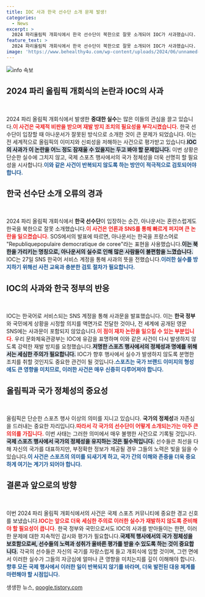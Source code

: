 ```yaml
---
title: IOC 사과 한국 선수단 소개 문제 발생!
categories:
  - News
excerpt: >
  2024 파리올림픽 개회식에서 한국 선수단이 북한으로 잘못 소개되어 IOC가 사과했습니다. 문화체육관광부는 재발 방지를 요구하며 유감을 표명했습니다. 클릭해서 자세한 내용을 확인해보세요!
feature_text: >
  2024 파리올림픽 개회식에서 한국 선수단이 북한으로 잘못 소개되어 IOC가 사과했습니다. 문화체육관광부는 재발 방지를 요구하며 유감을 표명했습니다. 클릭해서 자세한 내용을 확인해보세요!
image: 'https://www.behealthy4u.com/wp-content/uploads/2024/06/unnamed-file.png'
---
```


<p><img src="https://www.behealthy4u.com/wp-content/uploads/2024/06/unnamed-file.png" alt="info 속보" /></p>

<h2 data-ke-size="size26">2024 파리 올림픽 개회식의 논란과 IOC의 사과</h2>

<p data-ke-size="size16">&nbsp;</p>

<p>2024 파리 올림픽 개회식에서 발생한 <strong>중대한 실수</strong>는 많은 이들의 관심을 끌고 있습니다.<b><span style="color: #ee2323;">이 사건은 국제적 비판을 받으며 재발 방지 조치의 필요성을 부각시켰습니다.</span></b> 한국 선수단이 입장할 때 아나운서가 잘못된 방식으로 소개한 것이 큰 문제가 되었습니다. 이는 전 세계적으로 올림픽의 이미지와 신뢰성을 저해하는 사건으로 평가받고 있습니다.<b><span style="background-color: #21538527;">IOC의 사과가 이 논란을 어느 정도 잠재울 수 있을지는 두고 봐야 할 문제입니다.</span></b> 이번 상황은 단순한 실수에 그치지 않고, 국제 스포츠 행사에서의 국가 정체성을 더욱 선명히 할 필요성을 시사합니다.<b><span style="color: #1a5490;">이와 같은 사건이 반복되지 않도록 하는 방안이 적극적으로 검토되어야 합니다.</span></b></p>

<h2 data-ke-size="size26">한국 선수단 소개 오류의 경과</h2>

<p data-ke-size="size16">&nbsp;</p>

<p>2024 파리 올림픽 개회식에서 <strong>한국 선수단</strong>이 입장하는 순간, 아나운서는 혼란스럽게도 한국을 북한으로 잘못 소개했습니다.<b><span style="color: #ee2323;">이 사건은 언론과 SNS를 통해 빠르게 퍼지며 큰 논란을 일으켰습니다.</span></b> SOS에서의 발표에 따르면, 아나운서는 한국을 프랑스어로 "Republiquepopulaire democratique de coree"라는 표현을 사용했습니다.<b><span style="background-color: #21538527;">이는 북한을 가리키는 명칭으로, 아나운서의 실수로 인해 많은 사람들이 불편함을 느꼈습니다.</span></b> IOC는 27일 SNS 한국어 서비스 계정을 통해 사과의 뜻을 전했습니다.<b><span style="color: #1a5490;">이러한 실수를 방지하기 위해선 사전 교육과 충분한 검토 절차가 필요합니다.</span></b></p>

<h2 data-ke-size="size26">IOC의 사과와 한국 정부의 반응</h2>

<p data-ke-size="size16">&nbsp;</p>

<p>IOC는 한국어로 서비스되는 SNS 계정을 통해 사과문을 발표했습니다. 이는 <strong>한국 정부</strong>와 국민에게 상황을 시정할 의지를 액면가로 전달한 것이나, 전 세계에 공개된 영문 SNS에는 사과문이 포함되지 않았습니다.<b><span style="color: #ee2323;">이 점이 재차 논란을 일으킬 수 있는 부분입니다.</span></b> 우리 문화체육관광부는 IOC에 유감을 표명하며 이와 같은 사건이 다시 발생하지 않도록 강력한 재발 방지를 요청했습니다.<b><span style="background-color: #21538527;">저명한 스포츠 행사에서의 정체성과 명예를 위해서는 세심한 주의가 필요합니다.</span></b> IOC가 향후 행사에서 실수가 발생하지 않도록 분명한 조치를 취할 것인지도 중요한 관건이 될 것입니다.<b><span style="color: #1a5490;">스포츠는 국가 브랜드 이미지의 형성에도 큰 영향을 미치므로, 이러한 사건은 매우 신중히 다루어져야 합니다.</span></b></p>

<h2 data-ke-size="size26">올림픽과 국가 정체성의 중요성</h2>

<p data-ke-size="size16">&nbsp;</p>

<p>올림픽은 단순한 스포츠 행사 이상의 의미를 지니고 있습니다. <strong>국가의 정체성</strong>과 자존심을 드러내는 중요한 자리입니다.<b><span style="color: #ee2323;">따라서 각 국가의 선수단이 어떻게 소개되는가는 아주 큰 의의를 가집니다.</span></b> 이번 사태는 그러한 의미에서 매우 불행한 사건으로 기록될 것입니다.<b><span style="background-color: #21538527;">국제 스포츠 행사에서 국가의 정체성을 유지하는 것은 필수적입니다.</span></b> 선수들은 최선을 다해 자신의 국가를 대표하지만, 부정확한 정보가 제공될 경우 그들의 노력은 빛을 잃을 수 있습니다.<b><span style="color: #1a5490;">이 사건은 스포츠의 의미를 되새기게 하고, 국가 간의 이해와 존중을 더욱 중요하게 여기는 계기가 되어야 합니다.</span></b></p>

<h2 data-ke-size="size26">결론과 앞으로의 방향</h2>

<p data-ke-size="size16">&nbsp;</p>

<p>이번 2024 파리 올림픽 개회식에서의 사건은 국제 스포츠 커뮤니티에 중요한 경고 신호를 보냈습니다.<b><span style="color: #ee2323;">IOC는 앞으로 더욱 세심한 주의로 이러한 실수가 재발하지 않도록 준비해야 할 필요성이 큽니다.</span></b> 한국 정부와 국민으로서도 IOC의 사과를 받아들이는 한편, 이러한 문제에 대한 지속적인 감시와 평가가 필요합니다.<b><span style="background-color: #21538527;">국제적 행사에서의 국가 정체성을 보호함으로써, 선수들의 노력과 성취가 올바른 평가를 받을 수 있도록 하는 것이 중요합니다.</span></b> 각국의 선수들은 자신의 국기를 자랑스럽게 들고 개회식에 임할 것이며, 그런 면에서 이러한 실수가 그들의 자긍심에 얼마나 큰 영향을 미치는지를 깊이 이해해야 합니다.<b><span style="color: #1a5490;">향후 모든 국제 행사에서 이러한 일이 반복되지 않기를 바라며, 더욱 발전된 대응 체계를 마련해야 할 시점입니다.</span></b></p>
생생한 뉴스, <a href="https://qoogle.tistory.com" rel="dofollow">qoogle.tistory.com</a>


